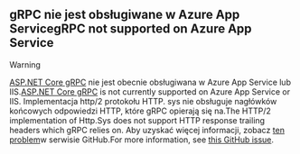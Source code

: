 ## <a name="grpc-not-supported-on-azure-app-service"></a><span data-ttu-id="fd29e-101">gRPC nie jest obsługiwane w Azure App Service</span><span class="sxs-lookup"><span data-stu-id="fd29e-101">gRPC not supported on Azure App Service</span></span>

> [!WARNING]
> <span data-ttu-id="fd29e-102">[ASP.NET Core gRPC](xref:grpc/index) nie jest obecnie obsługiwana w Azure App Service lub IIS.</span><span class="sxs-lookup"><span data-stu-id="fd29e-102">[ASP.NET Core gRPC](xref:grpc/index) is not currently supported on Azure App Service or IIS.</span></span> <span data-ttu-id="fd29e-103">Implementacja http/2 protokołu HTTP. sys nie obsługuje nagłówków końcowych odpowiedzi HTTP, które gRPC opierają się na.</span><span class="sxs-lookup"><span data-stu-id="fd29e-103">The HTTP/2 implementation of Http.Sys does not support HTTP response trailing headers which gRPC relies on.</span></span> <span data-ttu-id="fd29e-104">Aby uzyskać więcej informacji, zobacz [ten problem](https://github.com/dotnet/AspNetCore/issues/9020)w serwisie GitHub.</span><span class="sxs-lookup"><span data-stu-id="fd29e-104">For more information, see [this GitHub issue](https://github.com/dotnet/AspNetCore/issues/9020).</span></span>
